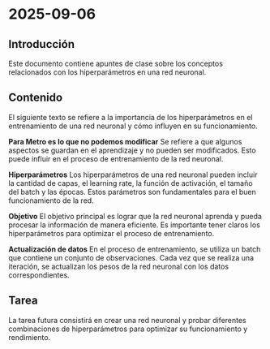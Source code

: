 # 2025-09-06

## Introducción
Este documento contiene apuntes de clase sobre los conceptos relacionados con los hiperparámetros en una red neuronal.

## Contenido
El siguiente texto se refiere a la importancia de los hiperparámetros en el entrenamiento de una red neuronal y cómo influyen en su funcionamiento.

**Para Metro es lo que no podemos modificar**
Se refiere a que algunos aspectos se guardan en el aprendizaje y no pueden ser modificados. Esto puede influir en el proceso de entrenamiento de la red neuronal.

**Hiperparámetros**
Los hiperparámetros de una red neuronal pueden incluir la cantidad de capas, el learning rate, la función de activación, el tamaño del batch y las épocas. Estos parámetros son fundamentales para el buen funcionamiento de la red.

**Objetivo**
El objetivo principal es lograr que la red neuronal aprenda y pueda procesar la información de manera eficiente. Es importante tener claros los hiperparámetros para optimizar el proceso de entrenamiento.

**Actualización de datos**
En el proceso de entrenamiento, se utiliza un batch que contiene un conjunto de observaciones. Cada vez que se realiza una iteración, se actualizan los pesos de la red neuronal con los datos correspondientes.

## Tarea
La tarea futura consistirá en crear una red neuronal y probar diferentes combinaciones de hiperparámetros para optimizar su funcionamiento y rendimiento.

